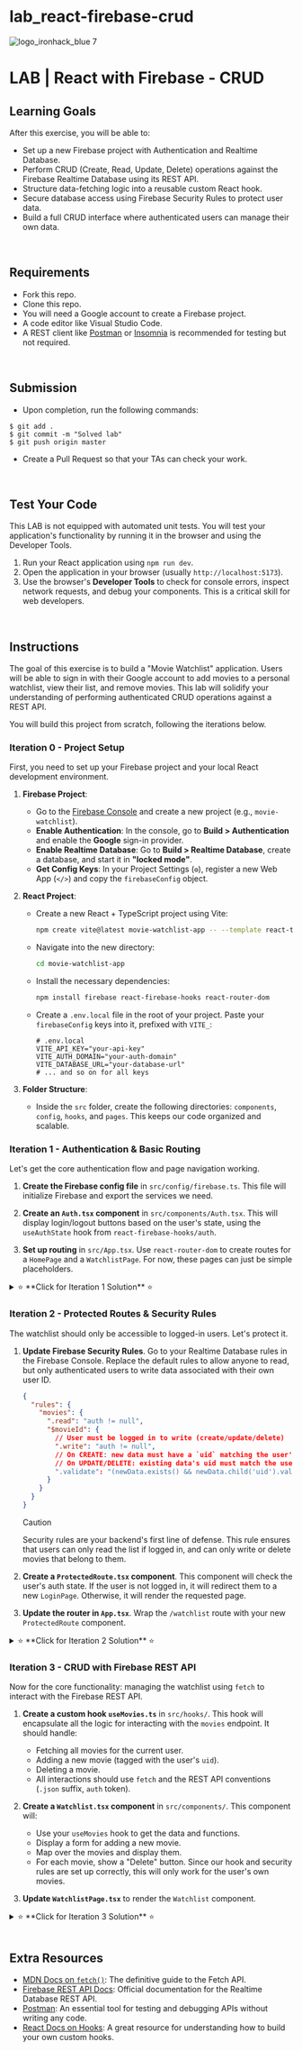 # lab_react-firebase-crud
![logo_ironhack_blue 7](https://user-images.githubusercontent.com/23629340/40541063-a07a0a8a-601a-11e8-91b5-2f13e4e6b441.png)

# LAB | React with Firebase - CRUD

## Learning Goals

After this exercise, you will be able to:

- Set up a new Firebase project with Authentication and Realtime Database.
- Perform CRUD (Create, Read, Update, Delete) operations against the Firebase Realtime Database using its REST API.
- Structure data-fetching logic into a reusable custom React hook.
- Secure database access using Firebase Security Rules to protect user data.
- Build a full CRUD interface where authenticated users can manage their own data.

<br>

## Requirements

- Fork this repo.
- Clone this repo.
- You will need a Google account to create a Firebase project.
- A code editor like Visual Studio Code.
- A REST client like [Postman](https://www.postman.com/) or [Insomnia](https://insomnia.rest/) is recommended for testing but not required.

<br>

## Submission

- Upon completion, run the following commands:

```shell
$ git add .
$ git commit -m "Solved lab"
$ git push origin master
```

- Create a Pull Request so that your TAs can check your work.

<br>

## Test Your Code

This LAB is not equipped with automated unit tests. You will test your application's functionality by running it in the browser and using the Developer Tools.

1.  Run your React application using `npm run dev`.
2.  Open the application in your browser (usually `http://localhost:5173`).
3.  Use the browser's **Developer Tools** to check for console errors, inspect network requests, and debug your components. This is a critical skill for web developers.

<br>

## Instructions

The goal of this exercise is to build a "Movie Watchlist" application. Users will be able to sign in with their Google account to add movies to a personal watchlist, view their list, and remove movies. This lab will solidify your understanding of performing authenticated CRUD operations against a REST API.

You will build this project from scratch, following the iterations below.

### Iteration 0 - Project Setup

First, you need to set up your Firebase project and your local React development environment.

1.  **Firebase Project**:

    - Go to the [Firebase Console](https://console.firebase.google.com/) and create a new project (e.g., `movie-watchlist`).
    - **Enable Authentication**: In the console, go to **Build > Authentication** and enable the **Google** sign-in provider.
    - **Enable Realtime Database**: Go to **Build > Realtime Database**, create a database, and start it in **"locked mode"**.
    - **Get Config Keys**: In your Project Settings (`⚙️`), register a new Web App (`</>`) and copy the `firebaseConfig` object.

2.  **React Project**:

    - Create a new React + TypeScript project using Vite:
      ```bash
      npm create vite@latest movie-watchlist-app -- --template react-ts
      ```
    - Navigate into the new directory:
      ```bash
      cd movie-watchlist-app
      ```
    - Install the necessary dependencies:
      ```bash
      npm install firebase react-firebase-hooks react-router-dom
      ```
    - Create a `.env.local` file in the root of your project. Paste your `firebaseConfig` keys into it, prefixed with `VITE_`:
      ```env
      # .env.local
      VITE_API_KEY="your-api-key"
      VITE_AUTH_DOMAIN="your-auth-domain"
      VITE_DATABASE_URL="your-database-url"
      # ... and so on for all keys
      ```

3.  **Folder Structure**:
    - Inside the `src` folder, create the following directories: `components`, `config`, `hooks`, and `pages`. This keeps our code organized and scalable.

### Iteration 1 - Authentication & Basic Routing

Let's get the core authentication flow and page navigation working.

1.  **Create the Firebase config file** in `src/config/firebase.ts`. This file will initialize Firebase and export the services we need.

2.  **Create an `Auth.tsx` component** in `src/components/Auth.tsx`. This will display login/logout buttons based on the user's state, using the `useAuthState` hook from `react-firebase-hooks/auth`.

3.  **Set up routing** in `src/App.tsx`. Use `react-router-dom` to create routes for a `HomePage` and a `WatchlistPage`. For now, these pages can just be simple placeholders.

<details>
<summary>⭐ **Click for Iteration 1 Solution** ⭐</summary>

**`src/config/firebase.ts`**

```typescript
import { initializeApp } from "firebase/app";
import {
  getAuth,
  GoogleAuthProvider,
  signInWithPopup,
  signOut,
} from "firebase/auth";

const firebaseConfig = {
  apiKey: import.meta.env.VITE_API_KEY,
  authDomain: import.meta.env.VITE_AUTH_DOMAIN,
  databaseURL: import.meta.env.VITE_DATABASE_URL,
  projectId: import.meta.env.VITE_PROJECT_ID,
  storageBucket: import.meta.env.VITE_STORAGE_BUCKET,
  messagingSenderId: import.meta.env.VITE_MESSAGING_SENDER_ID,
  appId: import.meta.env.VITE_APP_ID,
};

const app = initializeApp(firebaseConfig);
export const auth = getAuth(app);

const googleProvider = new GoogleAuthProvider();

export const signInWithGoogle = async () => {
  try {
    await signInWithPopup(auth, googleProvider);
  } catch (err) {
    console.error("Error signing in with Google:", err);
  }
};

export const signOutUser = () => signOut(auth);
```

**`src/components/Auth.tsx`**

```tsx
import { useAuthState } from "react-firebase-hooks/auth";
import { auth, signInWithGoogle, signOutUser } from "../config/firebase";

const Auth = () => {
  const [user, loading] = useAuthState(auth);

  if (loading) {
    return <p>Loading...</p>;
  }

  return (
    <div>
      {user ? (
        <>
          <span>Welcome, {user.displayName}!</span>
          <button onClick={signOutUser} style={{ marginLeft: "10px" }}>
            Sign Out
          </button>
        </>
      ) : (
        <button onClick={signInWithGoogle}>Sign in with Google</button>
      )}
    </div>
  );
};

export default Auth;
```

**`src/pages/HomePage.tsx`** (and similar for `WatchlistPage.tsx`)

```tsx
const HomePage = () => {
  return (
    <div>
      <h2>Home</h2>
      <p>
        Welcome to the Movie Watchlist App! Sign in and go to your watchlist to
        add movies.
      </p>
    </div>
  );
};
export default HomePage;
```

**`src/App.tsx`**

```tsx
import { BrowserRouter as Router, Routes, Route, Link } from "react-router-dom";
import HomePage from "./pages/HomePage";
import WatchlistPage from "./pages/WatchlistPage";
import Auth from "./components/Auth";
import "./App.css";

function App() {
  return (
    <Router>
      <div className="App">
        <header>
          <nav>
            <Link to="/">Home</Link> | <Link to="/watchlist">My Watchlist</Link>
          </nav>
          <Auth />
        </header>
        <main>
          <Routes>
            <Route path="/" element={<HomePage />} />
            <Route path="/watchlist" element={<WatchlistPage />} />
          </Routes>
        </main>
      </div>
    </Router>
  );
}

export default App;
```

</details>

### Iteration 2 - Protected Routes & Security Rules

The watchlist should only be accessible to logged-in users. Let's protect it.

1.  **Update Firebase Security Rules**. Go to your Realtime Database rules in the Firebase Console. Replace the default rules to allow anyone to read, but only authenticated users to write data associated with their own user ID.

    ```json
    {
      "rules": {
        "movies": {
          ".read": "auth != null",
          "$movieId": {
            // User must be logged in to write (create/update/delete)
            ".write": "auth != null",
            // On CREATE: new data must have a `uid` matching the user's auth.uid
            // On UPDATE/DELETE: existing data's uid must match the user's auth.uid
            ".validate": "(newData.exists() && newData.child('uid').val() === auth.uid) || (data.exists() && data.child('uid').val() === auth.uid)"
          }
        }
      }
    }
    ```

    > [!CAUTION]
    > Security rules are your backend's first line of defense. This rule ensures that users can only read the list if logged in, and can only write or delete movies that belong to them.

2.  **Create a `ProtectedRoute.tsx` component**. This component will check the user's auth state. If the user is not logged in, it will redirect them to a new `LoginPage`. Otherwise, it will render the requested page.

3.  **Update the router in `App.tsx`**. Wrap the `/watchlist` route with your new `ProtectedRoute` component.

<details>
<summary>⭐ **Click for Iteration 2 Solution** ⭐</summary>

**`src/pages/LoginPage.tsx`**

```tsx
import Auth from "../components/Auth";

const LoginPage = () => {
  return (
    <div>
      <h2>Login Required</h2>
      <p>Please sign in to view your watchlist.</p>
      <Auth />
    </div>
  );
};

export default LoginPage;
```

**`src/components/ProtectedRoute.tsx`**

```tsx
import { useAuthState } from "react-firebase-hooks/auth";
import { Navigate } from "react-router-dom";
import { auth } from "../config/firebase";

interface ProtectedRouteProps {
  children: React.ReactNode;
}

const ProtectedRoute = ({ children }: ProtectedRouteProps) => {
  const [user, loading] = useAuthState(auth);

  if (loading) {
    return <div>Loading session...</div>;
  }

  if (!user) {
    // Redirect them to the /login page, but save the current location they were
    // trying to go to. This is a good UX practice.
    return <Navigate to="/login" replace />;
  }

  return <>{children}</>;
};

export default ProtectedRoute;
```

**`src/App.tsx` (Updated)**

```tsx
// ... other imports
import LoginPage from "./pages/LoginPage";
import ProtectedRoute from "./components/ProtectedRoute";

function App() {
  return (
    <Router>
      <div className="App">
        {/* ... header ... */}
        <main>
          <Routes>
            <Route path="/" element={<HomePage />} />
            <Route path="/login" element={<LoginPage />} />
            <Route
              path="/watchlist"
              element={
                <ProtectedRoute>
                  <WatchlistPage />
                </ProtectedRoute>
              }
            />
          </Routes>
        </main>
      </div>
    </Router>
  );
}

export default App;
```

</details>

### Iteration 3 - CRUD with Firebase REST API

Now for the core functionality: managing the watchlist using `fetch` to interact with the Firebase REST API.

1.  **Create a custom hook `useMovies.ts`** in `src/hooks/`. This hook will encapsulate all the logic for interacting with the `movies` endpoint. It should handle:

    - Fetching all movies for the current user.
    - Adding a new movie (tagged with the user's `uid`).
    - Deleting a movie.
    - All interactions should use `fetch` and the REST API conventions (`.json` suffix, `auth` token).

2.  **Create a `Watchlist.tsx` component** in `src/components/`. This component will:

    - Use your `useMovies` hook to get the data and functions.
    - Display a form for adding a new movie.
    - Map over the movies and display them.
    - For each movie, show a "Delete" button. Since our hook and security rules are set up correctly, this will only work for the user's own movies.

3.  **Update `WatchlistPage.tsx`** to render the `Watchlist` component.

<details>
<summary>⭐ **Click for Iteration 3 Solution** ⭐</summary>

**`src/hooks/useMovies.ts`**

```ts
import { useState, useEffect, useCallback } from "react";
import { useAuthState } from "react-firebase-hooks/auth";
import { auth } from "../config/firebase";

// Define the base URL in one place for easy maintenance
const API_URL = import.meta.env.VITE_DATABASE_URL;

export interface Movie {
  id: string;
  title: string;
  uid: string; // ID of the user who added the movie
  authorName?: string; // Display name of the user
}

export const useMovies = () => {
  const [user] = useAuthState(auth);
  const [movies, setMovies] = useState<Movie[]>([]);
  const [loading, setLoading] = useState(true);
  const [error, setError] = useState<string | null>(null);

  // Use useCallback to memoize the fetch function, preventing re-creation on every render
  const fetchMovies = useCallback(async () => {
    setLoading(true);
    setError(null);
    try {
      // Use the .json endpoint for the REST API
      const response = await fetch(`${API_URL}/movies.json`);
      if (!response.ok) {
        throw new Error(
          "Failed to fetch movies. Please check your database URL."
        );
      }
      const data = await response.json();

      // Firebase returns null for empty paths, or an object of objects if data exists
      const loadedMovies: Movie[] = [];
      if (data) {
        for (const key in data) {
          loadedMovies.push({
            id: key,
            title: data[key].title,
            uid: data[key].uid,
            authorName: data[key].authorName,
          });
        }
      }
      setMovies(loadedMovies.reverse()); // Show newest first
    } catch (err: any) {
      setError(err.message);
    } finally {
      setLoading(false);
    }
  }, []);

  // Fetch movies on initial component mount
  useEffect(() => {
    fetchMovies();
  }, [fetchMovies]);

  // Function to add a movie
  const addMovie = async (title: string) => {
    if (!user) {
      throw new Error("You must be logged in to add a movie.");
    }

    // Get the user's ID token to make an authenticated request
    const token = await user.getIdToken();
    const response = await fetch(`${API_URL}/movies.json?auth=${token}`, {
      method: "POST",
      headers: { "Content-Type": "application/json" },
      body: JSON.stringify({
        title: title,
        uid: user.uid,
        authorName: user.displayName || "Anonymous",
      }),
    });

    if (!response.ok) {
      const errorData = await response.json();
      throw new Error(errorData.error || "Failed to add movie.");
    }

    // Refetch movies to show the new one
    await fetchMovies();
  };

  // Function to delete a movie
  const deleteMovie = async (movieId: string) => {
    if (!user) {
      throw new Error("You must be logged in to delete a movie.");
    }

    const token = await user.getIdToken();
    const response = await fetch(
      `${API_URL}/movies/${movieId}.json?auth=${token}`,
      {
        method: "DELETE",
      }
    );

    if (!response.ok) {
      const errorData = await response.json();
      throw new Error(
        errorData.error || "Failed to delete movie. Check security rules."
      );
    }

    // Refetch movies to reflect the deletion
    await fetchMovies();
  };

  // Return all state and functions needed by the UI
  return { movies, loading, error, addMovie, deleteMovie, user };
};
```

**`src/components/MovieList.tsx`**

This component will use our new hook to display the UI for adding, viewing, and deleting movies.

```tsx
import { useState } from "react";
import { useMovies } from "../hooks/useMovies";

const MovieList = () => {
  const { movies, loading, error, addMovie, deleteMovie, user } = useMovies();
  const [newMovieTitle, setNewMovieTitle] = useState("");

  const handleSubmit = async (e: React.FormEvent) => {
    e.preventDefault();
    if (newMovieTitle.trim()) {
      try {
        await addMovie(newMovieTitle);
        setNewMovieTitle("");
      } catch (err: any) {
        alert(err.message); // Show error to the user
      }
    }
  };

  return (
    <section>
      {user && (
        <form onSubmit={handleSubmit} className="add-movie-form">
          <h3>Add a Movie to the Wishlist</h3>
          <input
            type="text"
            value={newMovieTitle}
            onChange={(e) => setNewMovieTitle(e.target.value)}
            placeholder="e.g., The Matrix"
          />
          <button type="submit">Add Movie</button>
        </form>
      )}

      <h2>Movie Wishlist</h2>
      {loading && <p>Loading movies...</p>}
      {error && <p style={{ color: "red" }}>Error: {error}</p>}
      {!loading && !error && (
        <ul className="movie-list">
          {movies.length === 0 ? (
            <p>No movies in the wishlist yet. Add one!</p>
          ) : (
            movies.map((movie) => (
              <li key={movie.id}>
                <span>
                  <strong>{movie.title}</strong> (Added by: {movie.authorName})
                </span>
                {/* Show delete button only if the logged-in user is the author */}
                {user && user.uid === movie.uid && (
                  <button
                    onClick={() => deleteMovie(movie.id)}
                    className="delete-btn"
                  >
                    Delete
                  </button>
                )}
              </li>
            ))
          )}
        </ul>
      )}
    </section>
  );
};

export default MovieList;
```

**`src/App.tsx`**

Finally, update your main `App` component to render the `Auth` and `MovieList` components.

```tsx
import Auth from "./components/Auth";
import MovieList from "./components/MovieList";
import "./App.css";

function App() {
  return (
    <div className="App">
      <header>
        <h1>Movie Wishlist</h1>
        <Auth />
      </header>
      <main>
        <MovieList />
      </main>
    </div>
  );
}

export default App;
```

Now, run your app with `npm run dev`. You should be able to sign in with Google, add movies to the list, and delete only the movies you have added. Check the Developer Tools console for any errors and inspect the network tab to see the `fetch` requests being made to your Firebase REST API!

</details>

<br>

## Extra Resources

- [MDN Docs on `fetch()`](https://developer.mozilla.org/en-US/docs/Web/API/Fetch_API): The definitive guide to the Fetch API.
- [Firebase REST API Docs](https://firebase.google.com/docs/database/rest/start): Official documentation for the Realtime Database REST API.
- [Postman](https://www.postman.com/downloads/): An essential tool for testing and debugging APIs without writing any code.
- [React Docs on Hooks](https://react.dev/reference/react): A great resource for understanding how to build your own custom hooks.
